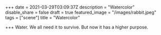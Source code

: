 +++
date = 2021-03-29T03:09:37Z
description = "Watercolor"
disable_share = false
draft = true
featured_image = "/images/rabbit.jpeg"
tags = ["scene"]
title = "Watercolor"

+++
Water.  We all need it to survive.  But now it has a higher purpose.